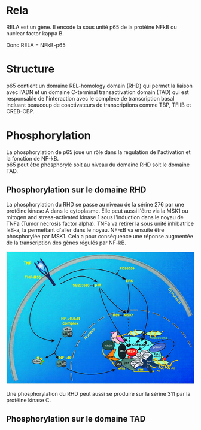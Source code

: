 # Rela

RELA est un gène. Il encode la sous unité p65 de la protéine NFkB ou nuclear factor kappa B.

Donc RELA = NFkB-p65

# Structure

p65 contient un domaine REL-homology domain (RHD) qui permet la liaison avec l'ADN et un domaine C-terminal transactivation domain (TAD) qui est responsable de l'interaction avec le complexe de transcription basal incluant beaucoup de coactivateurs de transcriptions comme TBP, TFIIB et CREB-CBP.

# Phosphorylation

La phosphorylation de p65 joue un rôle dans la régulation de l'activation et la fonction de NF-kB.  
p65 peut être phosphorylé soit au niveau du domaine RHD soit le domaine TAD.

## Phosphorylation sur le domaine RHD

La phosphorylation du RHD se passe au niveau de la sérine 276 par une protéine kinase A dans le cytoplasme. Elle peut aussi l'être via la MSK1 ou mitogen and stress-activated kinase 1 sous l'induction dans le noyau de TNFa (Tumor necrosis factor alpha). TNFa va retirer la sous unité inhibatrice IκB-a, la permettant d'aller dans le noyau. NF-κB va ensuite être phosphorylée par MSK1. Cela a pour conséquence une réponse augmentée de la transcription des gènes régulés par NF-kB.

![RELA phosphorylation](RELA/cdg139f9.jpg)

Une phosphorylation du RHD peut aussi se produire sur la sérine 311 par la protéine kinase C.

## Phosphorylation sur le domaine TAD
